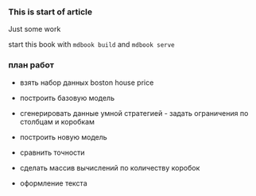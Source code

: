 ### This is start of article
Just some work

start this book with ```mdbook build``` and ```mdbook serve```

### план работ
- взять набор данных boston house price
- построить базовую модель
- сгенерировать данные умной стратегией - задать ограничения по столбцам и коробкам
- построить новую модель
- сравнить точности
- сделать массив вычислений по количеству коробок

- оформление текста